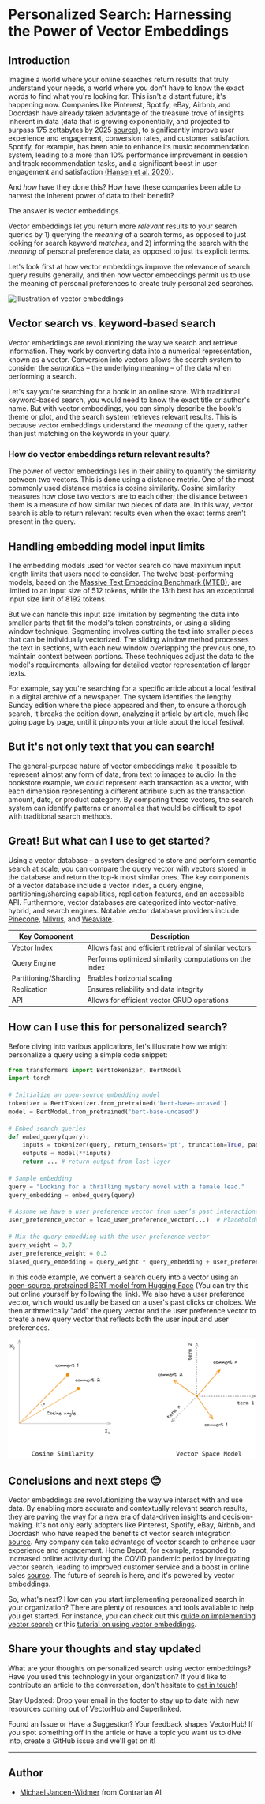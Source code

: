 # Personalized Search: Harnessing the Power of Vector Embeddings

## Introduction

Imagine a world where your online searches return results that truly understand your needs, a world where you don't have to know the exact words to find what you're looking for. This isn't a distant future; it's happening now. Companies like Pinterest, Spotify, eBay, Airbnb, and Doordash have already taken advantage of the treasure trove of insights inherent in data (data that is growing exponentially, and projected to surpass 175 zettabytes by 2025 [source](https://www.forbes.com/sites/tomcoughlin/2018/11/27/175-zettabytes-by-2025)), to significantly improve user experience and engagement, conversion rates, and customer satisfaction. Spotify, for example, has been able to enhance its music recommendation system, leading to a more than 10% performance improvement in session and track recommendation tasks, and a significant boost in user engagement and satisfaction [(Hansen et al. 2020)](https://doi.org/10.1145/3383313.3412248).

And _how_ have they done this? How have these companies been able to harvest the inherent power of data to their benefit?

The answer is vector embeddings. 

Vector embeddings let you return more _relevant_ results to your search queries by 1) querying the _meaning_ of a search terms, as opposed to just looking for search keyword _matches_, and 2) informing the search with the _meaning_ of personal preference data, as opposed to just its explicit terms.

Let's look first at how vector embeddings improve the relevance of search query results generally, and then how vector embeddings permit us to use the meaning of personal preferences to create truly personalized searches.

![Illustration of vector embeddings](../assets/use_cases/personalized_search/embeddings.png)

## Vector search vs. keyword-based search

Vector embeddings are revolutionizing the way we search and retrieve information. They work by converting data into a numerical representation, known as a vector. Conversion into vectors allows the search system to consider the _semantics_ – the underlying meaning – of the data when performing a search.

Let's say you're searching for a book in an online store. With traditional keyword-based search, you would need to know the exact title or author's name. But with vector embeddings, you can simply describe the book's theme or plot, and the search system retrieves relevant results. This is because vector embeddings understand the _meaning_ of the query, rather than just matching on the keywords in your query.

### How do vector embeddings return relevant results?

The power of vector embeddings lies in their ability to quantify the similarity between two vectors. This is done using a distance metric. One of the most commonly used distance metrics is cosine similarity. Cosine similarity measures how close two vectors are to each other; the distance between them is a measure of how similar two pieces of data are. In this way, vector search is able to return relevant results even when the exact terms aren't present in the query.

## Handling embedding model input limits

The embedding models used for vector search do have maximum input length limits that users need to consider. The twelve best-performing models, based on the [Massive Text Embedding Benchmark (MTEB)](https://huggingface.co/spaces/mteb/leaderboard), are limited to an input size of 512 tokens, while the 13th best has an exceptional input size limit of 8192 tokens. 

But we can handle this input size limitation by segmenting the data into smaller parts that fit the model's token constraints, or using a sliding window technique. Segmenting involves cutting the text into smaller pieces that can be individually vectorized. The sliding window method processes the text in sections, with each new window overlapping the previous one, to maintain context between portions. These techniques adjust the data to the model's requirements, allowing for detailed vector representation of larger texts.

For example, say you're searching for a specific article about a local festival in a digital archive of a newspaper. The system identifies the lengthy Sunday edition where the piece appeared and then, to ensure a thorough search, it breaks the edition down, analyzing it article by article, much like going page by page, until it pinpoints your article about the local festival.

## But it's not only text that you can search!

The general-purpose nature of vector embeddings make it possible to represent almost any form of data, from text to images to audio. In the bookstore example, we could represent each transaction as a vector, with each dimension representing a different attribute such as the transaction amount, date, or product category. By comparing these vectors, the search system can identify patterns or anomalies that would be difficult to spot with traditional search methods.

## Great! But what can I use to get started?

Using a vector database – a system designed to store and perform semantic search at scale, you can compare the query vector with vectors stored in the database and return the top-k most similar ones. The key components of a vector database include a vector index, a query engine, partitioning/sharding capabilities, replication features, and an accessible API. Furthermore, vector databases are categorized into vector-native, hybrid, and search engines. Notable vector database providers include [Pinecone](https://pinecone.io), [Milvus](https://milvus.io), and [Weaviate](https://weaviate.io).

| Key Component         | Description                                             |
| --------------------- | ------------------------------------------------------- |
| Vector Index          | Allows fast and efficient retrieval of similar vectors  |
| Query Engine          | Performs optimized similarity computations on the index |
| Partitioning/Sharding | Enables horizontal scaling                              |
| Replication           | Ensures reliability and data integrity                  |
| API                   | Allows for efficient vector CRUD operations             |

## How can I use this for personalized search?

Before diving into various applications, let's illustrate how we might personalize a query using a simple code snippet:

```python
from transformers import BertTokenizer, BertModel
import torch

# Initialize an open-source embedding model
tokenizer = BertTokenizer.from_pretrained('bert-base-uncased')
model = BertModel.from_pretrained('bert-base-uncased')

# Embed search queries
def embed_query(query):
    inputs = tokenizer(query, return_tensors='pt', truncation=True, padding=True, max_length=32)
    outputs = model(**inputs)
    return ... # return output from last layer

# Sample embedding
query = "Looking for a thrilling mystery novel with a female lead."
query_embedding = embed_query(query)

# Assume we have a user preference vector from user’s past interactions
user_preference_vector = load_user_preference_vector(...)  # Placeholder Vector

# Mix the query embedding with the user preference vector
query_weight = 0.7
user_preference_weight = 0.3
biased_query_embedding = query_weight * query_embedding + user_preference_weight * user_preference_vector
```

In this code example, we convert a search query into a vector using an [open-source, pretrained BERT model from Hugging Face](https://huggingface.co/bert-base-uncased) (You can try this out online yourself by following the link). We also have a user preference vector, which would usually be based on a user's past clicks or choices. We then arithmetically "add" the query vector and the user preference vector to create a new query vector that reflects both the user input and user preferences.

![Use cases of personalized search with vector embeddings](../assets/use_cases/personalized_search/vector_space.png)

## Conclusions and next steps 😊

Vector embeddings are revolutionizing the way we interact with and use data. By enabling more accurate and contextually relevant search results, they are paving the way for a new era of data-driven insights and decision-making. It's not only early adopters like Pinterest, Spotify, eBay, Airbnb, and Doordash who have reaped the benefits of vector search integration [source](https://rockset.com/blog/introduction-to-semantic-search-from-keyword-to-vector-search/). Any company can take advantage of vector search to enhance user experience and engagement. Home Depot, for example, responded to increased online activity during the COVID pandemic period by integrating vector search, leading to improved customer service and a boost in online sales [source](https://www.datanami.com/2022/03/15/home-depot-finds-diy-success-with-vector-search/). The future of search is here, and it's powered by vector embeddings.

So, what's next? How can you start implementing personalized search in your organization? There are plenty of resources and tools available to help you get started. For instance, you can check out this [guide on implementing vector search](link) or this [tutorial on using vector embeddings](link).

## Share your thoughts and stay updated

What are your thoughts on personalized search using vector embeddings? Have you used this technology in your organization? If you'd like to contribute an article to the conversation, don't hesitate to [get in touch](https://github.com/superlinked/VectorHub)!

Stay Updated: Drop your email in the footer to stay up to date with new resources coming out of VectorHub and Superlinked.

Found an Issue or Have a Suggestion? Your feedback shapes VectorHub! If you spot something off in the article or have a topic you want us to dive into, create a GitHub issue and we'll get on it!

---

## Author

- [Michael Jancen-Widmer](https://www.contrarian.ai) from Contrarian AI
